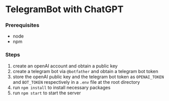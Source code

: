 # TelegramBot with ChatGPT

### Prerequisites
- node
- npm

### Steps
1. create an openAI account and obtain a public key
2. create a telegram bot via `@botfather` and obtain a telegram bot token
3. store the openAI public key and the telegram bot token as `OPENAI_TOKEN` and `BOT_TOKEN` respectively in a `.env` file at the root directory
4. run `npm install` to install necessary packages
5. run `npm start` to start the server